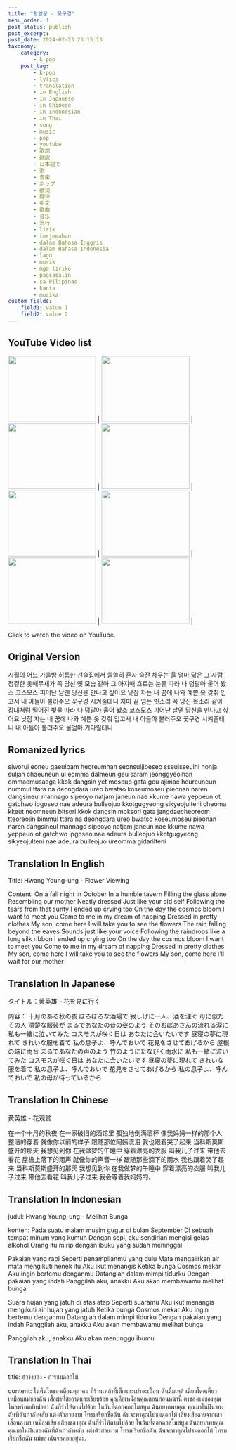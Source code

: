```yaml
---
title: "황영웅 - 꽃구경"
menu_order: 1
post_status: publish
post_excerpt: 
post_date: 2024-02-23 23:15:13
taxonomy:
    category:
        - k-pop
    post_tag:
        - k-pop
        - lylics
        - translation
        - in English
        - in Japanese
        - in Chinese
        - in indonesian
        - in Thai
        - song
        - music
        - pop
        - youtube
        - 歌詞
        - 翻訳
        - 日本語で
        - 歌
        - 音楽
        - ポップ
        - 歌词
        - 翻译
        - 中文
        - 歌曲
        - 音乐
        - 流行
        - lirik
        - terjemahan
        - dalam Bahasa Inggris
        - dalam Bahasa Indonesia
        - lagu
        - musik
        - mga liriko
        - pagsasalin
        - sa Pilipinas
        - kanta
        - musika
custom_fields:
    field1: value 1
    field2: value 2
---
```


## YouTube Video list
 [<img src='http://img.youtube.com/vi/25nRPbD03FE/0.jpg' width='200' height='150'>](https://youtu.be/25nRPbD03FE) | [<img src='http://img.youtube.com/vi/rQOHQt6bQyc/0.jpg' width='200' height='150'>](https://youtu.be/rQOHQt6bQyc) | [<img src='http://img.youtube.com/vi/jMdp0D8ebsg/0.jpg' width='200' height='150'>](https://youtu.be/jMdp0D8ebsg) | [<img src='http://img.youtube.com/vi/6Uory75dR_Y/0.jpg' width='200' height='150'>](https://youtu.be/6Uory75dR_Y) | [<img src='http://img.youtube.com/vi/rGgPuXxwp7g/0.jpg' width='200' height='150'>](https://youtu.be/rGgPuXxwp7g) |
 [<img src='http://img.youtube.com/vi/wAwD59xzdUg/0.jpg' width='200' height='150'>](https://youtu.be/wAwD59xzdUg) | [<img src='http://img.youtube.com/vi/jUVHRzh_PNY/0.jpg' width='200' height='150'>](https://youtu.be/jUVHRzh_PNY) | [<img src='http://img.youtube.com/vi/fDUJD8D17Ac/0.jpg' width='200' height='150'>](https://youtu.be/fDUJD8D17Ac) |

Click to watch the video on YouTube.
## Original Version
시월의 어느 가을밤 
허름한 선술집에서 
쓸쓸히 혼자 술잔 채우는 
울 엄마 닮은 그 사람 
정결한 옷매무새가 
꼭 당신 옛 모습 같아 
그 아지매 흐르는 눈물 따라 
나 덩달아 울어 봤소 
코스모스 피어난 날엔 
당신을 만나고 싶어요 
낮잠 자는 내 꿈에 나와 
예쁜 옷 갖춰 입고서 
내 아들아 불러주오 
꽃구경 시켜줄테니 
처마 끝 넘는 빗소리 
꼭 당신 목소리 같아 
장대처럼 떨어진 빗물 따라 
나 덩달아 울어 봤소 
코스모스 피어난 날엔 
당신을 만나고 싶어요 
낮잠 자는 내 꿈에 나와 
예쁜 옷 갖춰 입고서 
내 아들아 불러주오 
꽃구경 시켜줄테니 
내 아들아 불러주오 
울엄마 기다릴테니 



## Romanized lyrics
siworui eoneu gaeulbam 
heoreumhan seonsuljibeseo 
sseulsseulhi honja suljan chaeuneun 
ul eomma dalmeun geu saram 
jeonggyeolhan ommaemusaega 
kkok dangsin yet moseup gata 
geu ajimae heureuneun nummul ttara 
na deongdara ureo bwatso 
koseumoseu pieonan naren 
dangsineul mannago sipeoyo 
natjam janeun nae kkume nawa 
yeppeun ot gatchwo ipgoseo 
nae adeura bulleojuo 
kkotgugyeong sikyeojulteni 
cheoma kkeut neomneun bitsori 
kkok dangsin moksori gata 
jangdaecheoreom tteoreojin bimmul ttara 
na deongdara ureo bwatso 
koseumoseu pieonan naren 
dangsineul mannago sipeoyo 
natjam janeun nae kkume nawa 
yeppeun ot gatchwo ipgoseo 
nae adeura bulleojuo 
kkotgugyeong sikyeojulteni 
nae adeura bulleojuo 
ureomma gidarilteni 



## Translation In English
Title: Hwang Young-ung - Flower Viewing

Content:
On a fall night in October
In a humble tavern
Filling the glass alone
Resembling our mother
Neatly dressed
Just like your old self
Following the tears from that aunty
I ended up crying too
On the day the cosmos bloom
I want to meet you
Come to me in my dream of napping
Dressed in pretty clothes
My son, come here
I will take you to see the flowers
The rain falling beyond the eaves
Sounds just like your voice
Following the raindrops like a long silk ribbon
I ended up crying too
On the day the cosmos bloom
I want to meet you
Come to me in my dream of napping
Dressed in pretty clothes
My son, come here
I will take you to see the flowers
My son, come here
I'll wait for our mother
## Translation In Japanese
タイトル：黄英雄 - 花を見に行く

内容：
十月のある秋の夜
ぼろぼろな酒場で
寂しげに一人、酒を注ぐ
母に似たその人
清楚な服装が
まるであなたの昔の姿のよう
そのおばあさんの流れる涙に
私も一緒に泣いてみた
コスモスが咲く日は
あなたに会いたいです
昼寝の夢に現れて
きれいな服を着て
私の息子よ、呼んでおいで
花見をさせてあげるから
屋根の端に雨音
まるであなたの声のよう
竹のようにたなびく雨水に
私も一緒に泣いてみた
コスモスが咲く日は
あなたに会いたいです
昼寝の夢に現れて
きれいな服を着て
私の息子よ、呼んでおいで
花見をさせてあげるから
私の息子よ、呼んでおいで
私の母が待っているから
## Translation In Chinese
黄英雄 - 花观赏

在一个十月的秋夜
在一家破旧的酒馆里
孤独地倒满酒杯
像我妈妈一样的那个人
整洁的穿着
就像你以前的样子
跟随那位阿姨流泪
我也跟着哭了起来
当科斯莫斯盛开的那天
我想见到你
在我做梦的午睡中
穿着漂亮的衣服
叫我儿子过来
带他去看花
屋檐上落下的雨声
就像你的声音一样
跟随那些滴下的雨水
我也跟着哭了起来
当科斯莫斯盛开的那天
我想见到你
在我做梦的午睡中
穿着漂亮的衣服
叫我儿子过来
带他去看花
叫我儿子过来
我会等着我妈妈的。
## Translation In Indonesian
judul: 
Hwang Young-ung - Melihat Bunga

konten: 
Pada suatu malam musim gugur di bulan September 
Di sebuah tempat minum yang kumuh 
Dengan sepi, aku sendirian mengisi gelas alkohol 
Orang itu mirip dengan ibuku yang sudah meninggal 

Pakaian yang rapi 
Seperti penampilanmu yang dulu 
Mata mengalirkan air mata mengikuti nenek itu 
Aku ikut menangis 
Ketika bunga Cosmos mekar 
Aku ingin bertemu denganmu 
Datanglah dalam mimpi tidurku 
Dengan pakaian yang indah 
Panggilah aku, anakku 
Aku akan membawamu melihat bunga 

Suara hujan yang jatuh di atas atap 
Seperti suaramu 
Aku ikut menangis mengikuti air hujan yang jatuh 
Ketika bunga Cosmos mekar 
Aku ingin bertemu denganmu 
Datanglah dalam mimpi tidurku 
Dengan pakaian yang indah 
Panggilah aku, anakku 
Aku akan membawamu melihat bunga 

Panggilah aku, anakku 
Aku akan menunggu ibumu
## Translation In Thai
title: ฮวางยอง - การชมดอกไม้

content: 
ในคืนใดของเดือนตุลาคม
ที่ร้านเหล้าที่เล็กและเปรอะเปื้อน
ฉันดื่มเหล้าเดี่ยวโดดเดี่ยว
เหมือนแม่ของฉัน
เสื้อผ้าที่สะอาดและเรียบร้อย
คุณคือเหมือนคุณตอนก่อนหน้านี้
ตาของแม่ของคุณไหลพร้อมกับน้ำตา
ฉันก็ร่ำไห้ตามไปด้วย
ในวันที่ดอกคอสโมสบูม
ฉันอยากพบคุณ
คุณมาในฝันของฉันที่ฉันกำลังหลับ
แต่งตัวสวยงาม
โทรมเรียกชื่อฉัน
ฉันจะพาคุณไปชมดอกไม้
เสียงเสียดายจากเสาเลื่อนลงมา
เหมือนเสียงเสียงของคุณ
ฉันก็ร่ำไห้ตามไปด้วย
ในวันที่ดอกคอสโมสบูม
ฉันอยากพบคุณ
คุณมาในฝันของฉันที่ฉันกำลังหลับ
แต่งตัวสวยงาม
โทรมเรียกชื่อฉัน
ฉันจะพาคุณไปชมดอกไม้
โทรมเรียกชื่อฉัน
แม่ของฉันรอคอยอยู่นะ.
